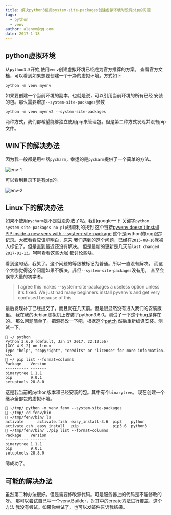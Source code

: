 ```yaml
---
title: 解决python3使用system-site-packages创建虚拟环境时没有pip的问题
tags: 
  - python 
  - venv
author: alenym@qq.com
date: 2017-1-18
---
```




## <a name="hh0"></a> python虚拟环境 ##





从`python3.5`开始,使用`venv`创建虚拟环境已经成为官方推荐的方案。
查看官方文档，可以看到如果想要创建一个干净的虚拟环境。方式如下

	python -m venv myenv


<!-- more -->



如果要创建一个当前环境的副本，也就是说，可以引用当前环境的所有已经
安装的包。那么需要增加`--system-site-packages`参数

	python -m venv myenv2 --system-site-packages






两种方式，我们都希望能够独立使用pip来管理包。但是第二种方式发现并没有pip
文件。

## <a name="hh1"></a> WIN下的解决办法 ##






因为我一般都是用神器`pycharm`，幸运的是`pycharm`提供了一个简单的方法。

![env-1](/images/env-1.png)

可以看到目录下是有pip的。

![env-2](/images/env-2.png)


## <a name="hh2"></a> Linux下的解决办法 ##






如果不使用`pycharm`是不是就没办法了呢。我们google一下
关键字`python system-site-packages no pip`很顺利的找到
这个链接[pyvenv doesn´t install PIP inside a new venv with --system-site-package](https://bugs.python.org/issue24875)
这个是python的bug跟踪记录。大概看看应该能明白，原来
我们遇到的这个问题，已经在`2015-08-16`就被人标记了。但是直到最近还没有解决。
但是最新的更新是几天前`last changed 2017-01-13`。呵呵看看这些大咖
都讨论些啥。






看到这句话，我笑了。这个问题的等级被标记为普通。所以一直没有解决。
而这个大咖觉得这个问题如果不解决，非但`--system-site-packages`没有用，
甚至会误导大量的初学者。

> I agree this makes --system-site-packages a useless option unless it's fixed. We just had many beginners install pyvenv's and get very confused because of this.






最后发现补丁已经提交了，而且就在几天前。但是很显然没有进入我们的安装版里。
我在我的debian虚拟机上安装了python3.6.0。测试了一下这个bug是存在的。
那么问题简单了。把源码改一下吧，根据这个[patch](https://bugs.python.org/review/24875/patch/19738/77413)
然后重新编译安装。测试一下。

	 ~/ python
	Python 3.6.0 (default, Jan 17 2017, 22:12:56) 
	[GCC 4.9.2] on linux
	Type "help", "copyright", "credits" or "license" for more information.
	>>> 
	 ~/ pip list --format=columns
	Package    Version
	---------- -------
	binarytree 1.1.1  
	pip        9.0.1  
	setuptools 28.8.0 





这是我当前的python版本和已经安装的包。其中有个`binarytree`。
现在创建一个继承全部包的虚拟环境。

	 ~/tmp/ python -m venv fenv --system-site-packages
	 ~/tmp/ cd fenv/bin
	 ~/tmp/fenv/bin/ ls
	activate      activate.fish  easy_install-3.6  pip3    python
	activate.csh  easy_install   pip               pip3.6  python3
	 ~/tmp/fenv/bin/ ./pip list --format=columns
	Package    Version
	---------- -------
	binarytree 1.1.1  
	pip        9.0.1  
	setuptools 28.8.0 





嗯成功了。

## <a name="hh3"></a> 可能的解决办法 ##






虽然第二种办法很好。但是需要修改源代码。可是服务器上的代码是不能修改的呀。
那可以尝试自己写一个venv.Builder，对其中的create方法进行覆盖，这个方法
我没有尝试。如果你尝试了，也可以发邮件告诉我结果。

